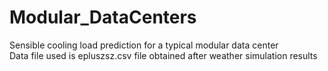 # Modular_DataCenters

Sensible cooling load prediction for a typical modular data center<br>
Data file used is epluszsz.csv file obtained after weather simulation results</br>
